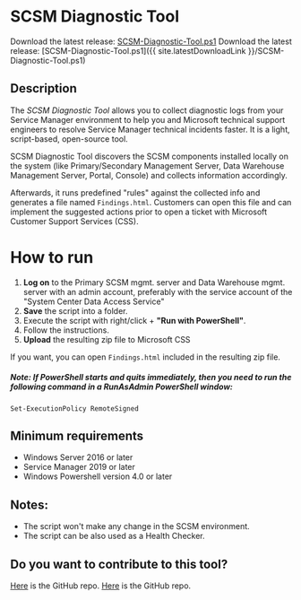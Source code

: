 # SCSM Diagnostic Tool
Download the latest release:  [SCSM-Diagnostic-Tool.ps1](https://github.com/microsoft/CSS-SystemCenter-ServiceManager/releases/latest/download/SCSM-Diagnostic-Tool.ps1)
Download the latest release:  [SCSM-Diagnostic-Tool.ps1]({{ site.latestDownloadLink }}/SCSM-Diagnostic-Tool.ps1)

## Description
The *SCSM Diagnostic Tool* allows you to collect diagnostic logs from your Service Manager environment to help you and Microsoft technical support engineers to resolve Service Manager technical incidents faster. It is a light, script-based, open-source tool.  

SCSM Diagnostic Tool discovers the SCSM components installed locally on the system (like Primary/Secondary Management Server, Data Warehouse Management Server, Portal, Console) and collects information accordingly.  

Afterwards, it runs predefined "rules" against the collected info and generates a file named `Findings.html`. Customers can open this file and can implement the suggested actions prior to open a ticket with Microsoft Customer Support Services (CSS).

# How to run

1. **Log on** to the Primary SCSM mgmt. server and Data Warehouse mgmt. server with an admin account, preferably with the service account of the "System Center Data Access Service"
1. **Save** the script into a folder.
1. Execute the script with right/click + **"Run with PowerShell"**.
2. Follow the instructions.
3. **Upload** the resulting zip file to Microsoft CSS

If you want, you can open `Findings.html` included in the resulting zip file.
 
##### Note: If PowerShell starts and quits immediately, then you need to run the following command in a RunAsAdmin PowerShell window:

```
Set-ExecutionPolicy RemoteSigned
```

## Minimum requirements

- Windows Server 2016 or later
- Service Manager 2019 or later
- Windows Powershell version 4.0 or later

## Notes:
- The script won't make any change in the SCSM environment.
- The script can be also used as a Health Checker. 

## Do you want to contribute to this tool?
[Here](https://github.com/khusmeno-MS/CSS-SystemCenter-ServiceManager/tree/main/scsm-diagnostic-tool) is the GitHub repo.
[Here](GitHubRepoLink/scsm-diagnostic-tool) is the GitHub repo.
